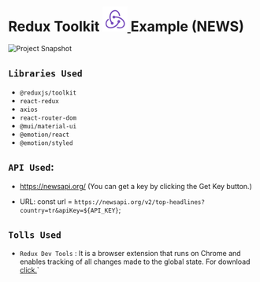 # Redux Toolkit <a href="#" target="_blank"> <img src="./src/assets/redux.svg" alt="redux-toolkit" height="50"/> </a> Example (NEWS)

![Project Snapshot](./src/assets/React-Project-14_News-With-Redux-Toolkit.gif)

## `Libraries Used`

- `@reduxjs/toolkit`
- `react-redux`
- `axios`
- `react-router-dom`
- `@mui/material-ui`
- `@emotion/react`
- `@emotion/styled`

## `API Used`:

- https://newsapi.org/
  (You can get a key by clicking the Get Key button.)

- URL:
  const url = `https://newsapi.org/v2/top-headlines?country=tr&apiKey=${API_KEY}`;

## `Tolls Used`

- `Redux Dev Tools` : It is a browser extension that runs on Chrome and enables tracking of all changes made to the global state. For download [click.](https://chrome.google.com/webstore/detail/redux-devtools/lmhkpmbekcpmknklioeibfkpmmfibljd?utm_source=chrome-ntp-icon)`
